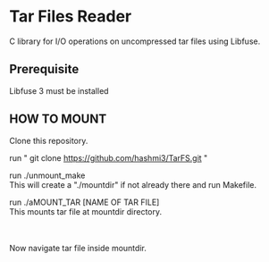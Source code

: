 # Tar Files Reader
 C library for I/O operations on uncompressed tar files using Libfuse.

## Prerequisite
Libfuse 3 must be installed 

## HOW TO MOUNT
Clone this repository.

run " git clone https://github.com/hashmi3/TarFS.git "

run ./unmount_make <br/> 
This will create a "./mountdir" if not already there and run  Makefile.

run ./aMOUNT_TAR [NAME OF TAR FILE]  <br/>
This mounts tar file at mountdir directory.

<br/><br/>
Now navigate tar file inside mountdir.

